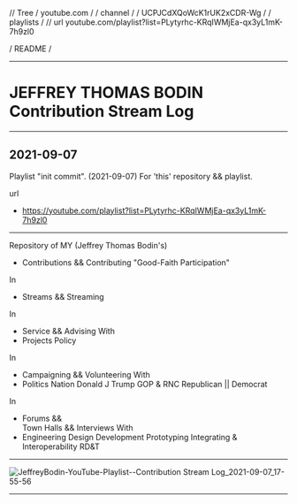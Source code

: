 // Tree
/ youtube.com / 
  / channel / 
  / UCPJCdXQoWcK1rUK2xCDR-Wg / 
  / playlists / 
// url youtube.com/playlist?list=PLytyrhc-KRqIWMjEa-qx3yL1mK-7h9zl0

/ README /

-----

# JEFFREY THOMAS BODIN Contribution Stream Log

-----

## 2021-09-07

Playlist "init commit". (2021-09-07)
For 'this' repository && playlist.

url
- https://youtube.com/playlist?list=PLytyrhc-KRqIWMjEa-qx3yL1mK-7h9zl0

-----

Repository of MY (Jeffrey Thomas Bodin's)
- Contributions
  &&
  Contributing "Good-Faith Participation"

In
- Streams
  &&
  Streaming

In
- Service
  &&
  Advising
With
- Projects
  Policy

In
- Campaigning
  &&
  Volunteering
With
- Politics
  Nation
  Donald J Trump
  GOP & RNC
  Republican || Democrat

In
- Forums
  &&  
  Town Halls
  &&
  Interviews
With
- Engineering
  Design
  Development
  Prototyping
  Integrating & Interoperability
  RD&T

-----

[#]:! ' '

[#]:! '/ DEV /'


[#]:! "  // vars"
[#]:! "  codeComment = {[#]: ' '}"
[#]:! "    // ^ markdown comment"
[#]:! "    // ^^ dev notes usage"


[#]:! "/ DEV /"



[#]:! "/ Images /"


[#]:! "
        ![JeffreyBodin-YouTube-Playlist--Contribution Stream Log_2021-09-07_17-55-56](https://user-images.githubusercontent.com/15793353/132423720-a788ff55-a63e-4816-8fe3-3a515d85e6c1.png)
      "
[#]:! " "
![JeffreyBodin-YouTube-Playlist--Contribution Stream Log_2021-09-07_17-55-56](/media/JeffreyBodin-YouTube-Playlist--Contribution%20Stream%20Log_2021-09-07_17-55-56.png)


[#]:! "/ Images /"

-----
